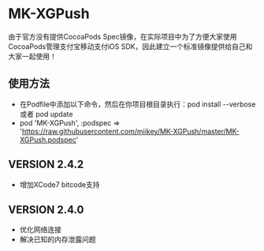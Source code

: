 # MK-XGPush
由于官方没有提供CocoaPods Spec镜像，在实际项目中为了方便大家使用CocoaPods管理支付宝移动支付iOS SDK，因此建立一个标准镜像提供给自己和大家一起使用！

## 使用方法
- 在Podfile中添加以下命令，然后在你项目根目录执行：pod install --verbose 或者 pod update
- pod 'MK-XGPush', :podspec => 'https://raw.githubusercontent.com/miikey/MK-XGPush/master/MK-XGPush.podspec'

## VERSION 2.4.2
- 增加XCode7 bitcode支持

## VERSION 2.4.0
- 优化网络连接
- 解决已知的内存泄露问题
